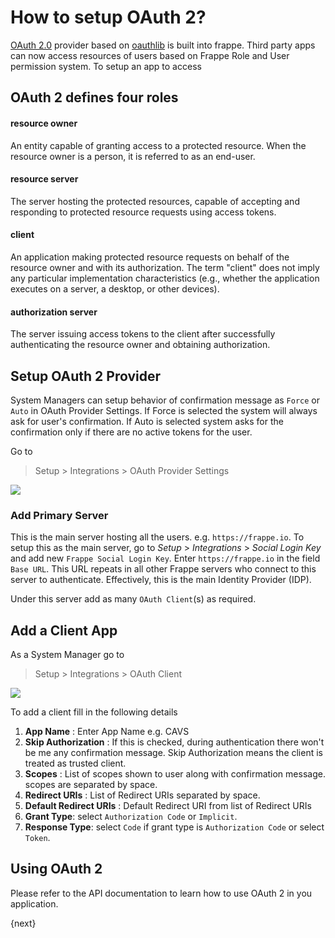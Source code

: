<!-- add-breadcrumbs -->
# How to setup OAuth 2?

<a href="https://tools.ietf.org/html/rfc6749">OAuth 2.0</a> provider based on <a href="https://github.com/oauthlib/oauthlib">oauthlib</a> is built into frappe. Third party apps can now access resources of users based on Frappe Role and User permission system. To setup an app to access

## OAuth 2 defines four roles

#### resource owner
An entity capable of granting access to a protected resource. When the resource owner is a person, it is referred to as an end-user.

#### resource server
The server hosting the protected resources, capable of accepting and responding to protected resource requests using access tokens.

#### client
An application making protected resource requests on behalf of the resource owner and with its authorization.  The term "client" does not imply any particular implementation characteristics (e.g.,
whether the application executes on a server, a desktop, or other devices).

#### authorization server
The server issuing access tokens to the client after successfully authenticating the resource owner and obtaining authorization.

## Setup OAuth 2 Provider

System Managers can setup behavior of confirmation message as `Force` or `Auto` in OAuth Provider Settings.
If Force is selected the system will always ask for user's confirmation. If Auto is selected system asks for the confirmation only if there are no active tokens for the user.

Go to

> Setup > Integrations > OAuth Provider Settings

<img class="screenshot" src="/docs/assets/img/oauth_provider_settings.png">

### Add Primary Server

This is the main server hosting all the users. e.g. `https://frappe.io`. To setup this as the main server, go to *Setup* > *Integrations* > *Social Login Key* and add new `Frappe Social Login Key`. Enter `https://frappe.io` in the field  `Base URL`. This URL repeats in all other Frappe servers who connect to this server to authenticate. Effectively, this is the main Identity Provider (IDP).

Under this server add as many `OAuth Client`(s) as required.

## Add a Client App

As a System Manager go to

> Setup > Integrations > OAuth Client

<img class="screenshot" src="/docs/assets/img/oauth2_client_app.png">

To add a client fill in the following details

1. **App Name** : Enter App Name e.g. CAVS
2. **Skip Authorization** : If this is checked, during authentication there won't be me any confirmation message. Skip Authorization means the client is treated as trusted client.
3. **Scopes** : List of scopes shown to user along with confirmation message. scopes are separated by space.
4. **Redirect URIs** : List of Redirect URIs separated by space.
5. **Default Redirect URIs** : Default Redirect URI from list of Redirect URIs
6. **Grant Type**: select `Authorization Code` or `Implicit`.
7. **Response Type**: select `Code` if grant type is `Authorization Code` or select `Token`.

## Using OAuth 2

Please refer to the API documentation to learn how to use OAuth 2 in you application.

{next}
